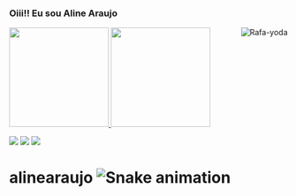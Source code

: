 <h3> Oiii!! Eu sou Aline Araujo</h3>
<a href="https://github.com/alinearaujo-ti">
<img height="180em" src="https://github-readme-stats.vercel.app/api?username=alinearaujo-ti&show_icons=true&theme=dracula&include_all_commits=true&count_private=true"/>
  <img height="180em" src="https://github-readme-stats.vercel.app/api/top-langs/?username=alinearaujo-ti&layout=compact&langs_count=16&theme=dracula"/>

<img align="right" alt="Rafa-yoda" src="https://cdn.discordapp.com/attachments/795358919417397249/825430589581688872/hi.gif">

[<img src="https://img.shields.io/badge/linkedin-%230077B5.svg?&style=for-the-badge&logo=linkedin&logoColor=white" />](https://www.linkedin.com/in/alinearaujo-si/) [<img src = "https://img.shields.io/badge/instagram-%23E4405F.svg?&style=for-the-badge&logo=instagram&logoColor=white">](https://www.instagram.com/alinearaujo.ti/) [<img src = "https://img.shields.io/badge/facebook-%231877F2.svg?&style=for-the-badge&logo=facebook&logoColor=white">](https://www.facebook.com/alinearaujo.ti)

# alinearaujo  ![Snake animation](https://github.com/alinearaujosi/alinearaujo/blob/output/github-contribution-grid-snake.svg)
